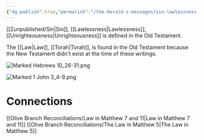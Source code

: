 ```yaml
---
{"dg-publish":true,"permalink":"/the-herald-s-messages/sin-lawlessness-unrighteousness/","tags":["#Hebrews10","#1John3","#TheHeraldsMessages","#Righteousness","#Sins","#Lawlessness","#Writer/Unknown","#Writer/John","#NewCovenant","#HolySpirt","#Ruach","#Jeremiah31","#Shavuot","#Pentecost","#lawlessness","#Social"]}
---
```




[[Zunpublished/Sin\|Sin]], [[Lawlessness\|Lawlessness]], [[Unrighteousness\|Unrighteousness]] is defined in the Old Testament. 

The [[Law\|Law]], [[Torah\|Torah]], is found in the Old Testament because the New Testament didn't exist at the time of these writings.

![Marked Hebrews 10_26-31.png](/img/user/Assets/attachments/Marked%20Hebrews%2010_26-31.png)


![Marked 1 John 3_4-9.png](/img/user/Assets/attachments/Marked%201%20John%203_4-9.png)


# Connections
[[Olive Branch Reconciliations/Law in Matthew 7 and 11\|Law in Matthew 7 and 11]]
[[Olive Branch Reconciliations/The Law in Matthew 5\|The Law in Matthew 5]]